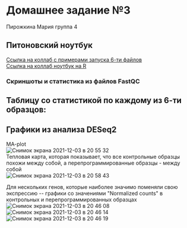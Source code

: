 # Домашнее задание №3
Пирожкина Мария группа 4

## Питоновский ноутбук
[Ссылка на коллаб с примерами запуска 6-ти файлов](https://colab.research.google.com/drive/1crZwf5oARR6AjNqw3ErmhpvdBEbdgSEU?usp=sharing) </br>
[Ссылка на коллаб ноутбук на R](https://colab.research.google.com/drive/1ti4-qdrNgQ-KJHSkZDcMDNMAjHIAde17?usp=sharing)

### Скриншоты и статистика из файлов FastQC


## Таблицу со статистикой по каждому из 6-ти образцов:
## Графики из анализа DESeq2
MA-plot <br>
![Снимок экрана 2021-12-03 в 20 55 32](https://user-images.githubusercontent.com/34075090/144650842-138d178c-a84e-41ea-8678-d06683f0bc66.png) <br>
Тепловая карта, которая показывает, что все контрольные образцы похожи между собой, а перепрограммированные образцы - между собой<br>
![Снимок экрана 2021-12-03 в 20 58 43](https://user-images.githubusercontent.com/34075090/144650828-0c84f60e-3357-4589-b475-45b18b6d5575.png) <br>

Для нескольких генов, которые наиболее значимо поменяли свою экспрессию -- графики со значениями "Normalized counts" в контрольных и перепрограммированных образцах <br>
![Снимок экрана 2021-12-03 в 20 46 08](https://user-images.githubusercontent.com/34075090/144650859-5269af31-8098-4a21-a4fd-06dde8c1a170.png)
![Снимок экрана 2021-12-03 в 20 46 14](https://user-images.githubusercontent.com/34075090/144650863-0d9aa52b-3f35-4e85-85f8-4bc5de95964b.png)
![Снимок экрана 2021-12-03 в 20 46 19](https://user-images.githubusercontent.com/34075090/144650868-c4917e55-bb13-48dd-befd-b67d5a741305.png)
